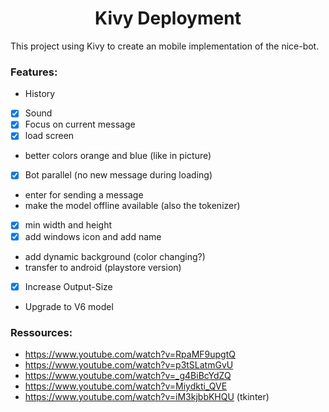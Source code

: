 <h1 style="text-align:center">Kivy Deployment</h1>



This project using Kivy to create an mobile implementation of the nice-bot.

### Features:
- History
- [x] Sound
- [x] Focus on current message
- [x] load screen
- better colors orange and blue (like in picture)
- [x] Bot parallel (no new message during loading)
- enter for sending a message
- make the model offline available (also the tokenizer)
- [x] min width and height
- [x] add windows icon and add name
- add dynamic background (color changing?)
- transfer to android (playstore version)
- [x] Increase Output-Size
- Upgrade to V6 model


### Ressources:
- https://www.youtube.com/watch?v=RpaMF9upgtQ
- https://www.youtube.com/watch?v=p3tSLatmGvU
- https://www.youtube.com/watch?v=_g4BiBcYdZQ
- https://www.youtube.com/watch?v=Miydkti_QVE
- https://www.youtube.com/watch?v=iM3kjbbKHQU (tkinter)

